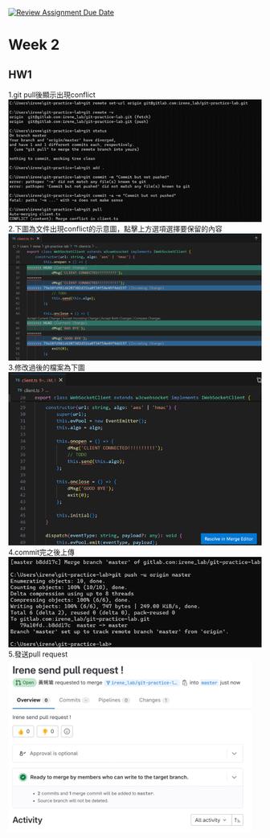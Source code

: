 [![Review Assignment Due Date](https://classroom.github.com/assets/deadline-readme-button-24ddc0f5d75046c5622901739e7c5dd533143b0c8e959d652212380cedb1ea36.svg)](https://classroom.github.com/a/qPD8ugtn)
# Week 2

## HW1
1.git pull後顯示出現conflict
![image](https://github.com/mvclab-ntust-course/homework2-irene0613/blob/main/images/image1.png)
2.下圖為文件出現conflict的示意圖，點擊上方選項選擇要保留的內容
![image](https://github.com/mvclab-ntust-course/homework2-irene0613/blob/main/images/image2.png)
3.修改過後的檔案為下圖
![image](https://github.com/mvclab-ntust-course/homework2-irene0613/blob/main/images/image3.png)
4.commit完之後上傳
![image](https://github.com/mvclab-ntust-course/homework2-irene0613/blob/main/images/image4.png)
5.發送pull request
![image](https://github.com/mvclab-ntust-course/homework2-irene0613/blob/main/images/image5.png)
